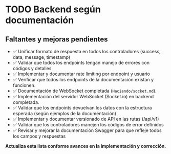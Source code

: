 # TODO Backend según documentación

## Faltantes y mejoras pendientes

- ✅ Unificar formato de respuesta en todos los controladores (success, data, message, timestamp)
- ✅ Validar que todos los endpoints tengan manejo de errores con códigos y detalles
- ✅ Implementar y documentar rate limiting por endpoint y usuario
- ✅ Verificar que todos los endpoints de la documentación existan y funcionen.
- ✅ Documentación de WebSocket completada (`Haciendo/socket.md`).
- ✅ Implementación del servidor WebSocket (Socket.io) en backend completada.
- ✅ Validar que los endpoints devuelvan los datos con la estructura esperada (según ejemplos de la documentación)
- ✅ Implementar y documentar versionado de API en las rutas (/api/v1)
- ✅ Validar que los controladores manejen los códigos de error definidos
- ✅ Revisar y mejorar la documentación Swagger para que refleje todos los campos y respuestas

**Actualiza esta lista conforme avances en la implementación y corrección.**